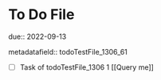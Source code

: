 # To Do File

due:: 2022-09-13

metadatafield:: todoTestFile_1306_61

- [ ] Task of todoTestFile_1306 1 [[Query me]]
